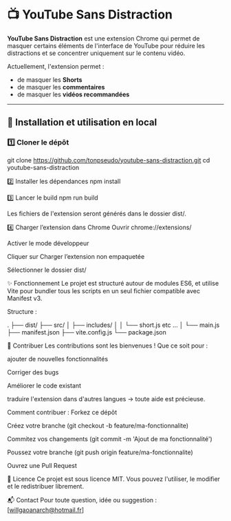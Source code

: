 # 📺 YouTube Sans Distraction

**YouTube Sans Distraction** est une extension Chrome qui permet de masquer certains éléments de l'interface de YouTube pour réduire les distractions et se concentrer uniquement sur le contenu vidéo.

Actuellement, l'extension permet :
- de masquer les **Shorts**
- de masquer les **commentaires**
- de masquer les **vidéos recommandées**

---

## 🚀 Installation et utilisation en local

### 1️⃣ Cloner le dépôt

git clone https://github.com/tonpseudo/youtube-sans-distraction.git
cd youtube-sans-distraction

2️⃣ Installer les dépendances
npm install

3️⃣ Lancer le build
npm run build

Les fichiers de l'extension seront générés dans le dossier dist/.

4️⃣ Charger l’extension dans Chrome
Ouvrir chrome://extensions/

Activer le mode développeur

Cliquer sur Charger l’extension non empaquetée

Sélectionner le dossier dist/

✨ Fonctionnement
Le projet est structuré autour de modules ES6, et utilise Vite pour bundler tous les scripts en un seul fichier compatible avec Manifest v3.

Structure :

.
├── dist/
├── src/
│   ├── includes/
│   │   └── short.js etc ...
│   └── main.js
├── manifest.json
├── vite.config.js
└── package.json

🤝 Contribuer
Les contributions sont les bienvenues !
Que ce soit pour :

ajouter de nouvelles fonctionnalités

Corriger des bugs

Améliorer le code existant

traduire l'extension dans d'autres langues
→ toute aide est précieuse.

Comment contribuer :
Forkez ce dépôt

Créez votre branche (git checkout -b feature/ma-fonctionnalite)

Commitez vos changements (git commit -m 'Ajout de ma fonctionnalité')

Poussez votre branche (git push origin feature/ma-fonctionnalite)

Ouvrez une Pull Request

📄 Licence
Ce projet est sous licence MIT.
Vous pouvez l'utiliser, le modifier et le redistribuer librement.

📬 Contact
Pour toute question, idée ou suggestion :
[willgaoanarch@hotmail.fr]
